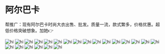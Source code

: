 # 阿尔巴卡

帮推广：现有阿尔巴卡时尚大衣出售、批发。质量一流，款式繁多，价格优惠。超低价格突破想象。加她👉

<img src="img/4871539221530_.pic.jpg" alt="hi" class="inline"/>

<img src="img/4881539221531_.pic.jpg" alt="hi" class="inline"/>

<img src="img/4891539221535_.pic.jpg" alt="hi" class="inline"/>

<img src="img/4901539221536_.pic.jpg" alt="hi" class="inline"/>

<img src="img/4941539221540_.pic.jpg" alt="hi" class="inline"/>

<img src="img/4951539221541_.pic.jpg" alt="hi" class="inline"/>

<img src="img/4911539221537_.pic.jpg" alt="hi" class="inline"/>

<img src="img/4721539221513_.pic.jpg" alt="hi" class="inline"/>

<img src="img/4731539221514_.pic.jpg" alt="hi" class="inline"/>

<img src="img/4741539221515_.pic.jpg" alt="hi" class="inline"/>

<img src="img/4751539221516_.pic.jpg" alt="hi" class="inline"/>

<img src="img/4761539221517_.pic.jpg" alt="hi" class="inline"/>

<img src="img/4771539221518_.pic.jpg" alt="hi" class="inline"/>

<img src="img/4781539221519_.pic.jpg" alt="hi" class="inline"/>

<img src="img/4791539221520_.pic.jpg" alt="hi" class="inline"/>

<img src="img/4801539221521_.pic.jpg" alt="hi" class="inline"/>

<img src="img/4821539221525_.pic.jpg" alt="hi" class="inline"/>

<img src="img/4831539221526_.pic.jpg" alt="hi" class="inline"/>

<img src="img/4841539221527_.pic.jpg" alt="hi" class="inline"/>

<img src="img/4851539221528_.pic.jpg" alt="hi" class="inline"/>

<img src="img/4861539221529_.pic.jpg" alt="hi" class="inline"/>

<img src="qrcode.jpg" alt="hi" class="inline"/>
